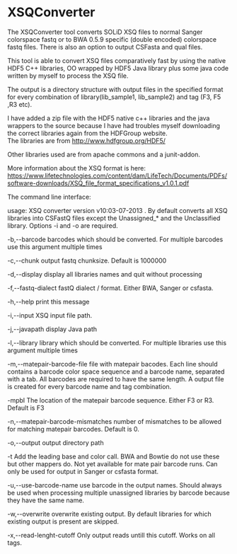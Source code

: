 

XSQConverter
============

The XSQConverter tool converts SOLiD XSQ files to normal Sanger colorspace fastq or to BWA 0.5.9 specific (double encoded) colorspace fastq files.
There is also an option to output CSFasta and qual files. 

This tool is able to convert XSQ files comparatively fast by using the native HDF5 C++ libraries, OO wrapped by HDF5 Java library plus some java code written by myself to process the XSQ file. 

The output is a directory structure with output files in the specified format for every combination of library(lib_sample1, lib_sample2) and tag (F3, F5 ,R3 etc). 

I have added a zip file with the HDF5 native c++ libraries and the java wrappers to the source because I have had troubles myself downloading the correct libraries again from the HDFGroup website.  
The libraries are from http://www.hdfgroup.org/HDF5/

Other libraries used are from apache commons and a junit-addon. 

More information about the XSQ format is here:
https://www.lifetechnologies.com/content/dam/LifeTech/Documents/PDFs/software-downloads/XSQ_file_format_specifications_v1.0.1.pdf


The command line interface:

usage: XSQ converter version v10:03-07-2013
           . By default converts all XSQ libraries into CSFastQ files
           except the Unassigned_* and the Unclassified library. Options
           -i and -o are required.
 
 -b,--barcode <arg>                       barcodes which should be
                                          converted. For multiple barcodes
                                          use this argument multiple times
 
 -c,--chunk <arg>                         output fastq chunksize. Default
                                          is 1000000
                                          
 -d,--display                             display all libraries names and
                                          quit without processing
                                          
 -f,--fastq-dialect <arg>                 fastQ dialect / format. Either
                                          BWA, Sanger or csfasta.
                                          
 -h,--help                                print this message
 
 -i,--input <arg>                         XSQ input file path.
 
 -j,--javapath                            display Java path
 
 -l,--library <arg>                       library which should be
                                          converted. For multiple
                                          libraries use this argument
                                          multiple times
                                          
 -m,--matepair-barcode-file <arg>         file with matepair bacodes. Each
                                          line should contains a barcode
                                          color space sequence and a
                                          barcode name, separated with a
                                          tab. All barcodes are required
                                          to have the same length. A
                                          output file is created for every
                                          barcode name and tag
                                          combination.
                                          
 -mpbl <arg>                              The location of the matepair
                                          barcode sequence. Either F3 or
                                          R3. Default is F3
                                          
 -n,--matepair-barcode-mismatches <arg>   number of mismatches to be
                                          allowed for matching matepair
                                          barcodes. Default is 0.
                                          
 -o,--output <arg>                        output directory path
 
 -t                                       Add the leading base and color
                                          call. BWA and Bowtie do not use
                                          these but other mappers do. Not
                                          yet available for mate pair
                                          barcode runs. Can only be used
                                          for output in Sanger or csfasta
                                          format.
                                          
 -u,--use-barcode-name                    use barcode in the output names.
                                          Should always be used when
                                          processing multiple unassigned
                                          libraries by barcode because
                                          they have the same name.
                                          
 -w,--overwrite                           overwrite existing output. By
                                          default libraries for which
                                          existing output is present are
                                          skipped.
                                          
 -x,--read-lenght-cutoff <arg>            Only output reads untill this
                                          cutoff. Works on all tags.



